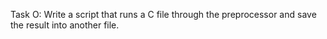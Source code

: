 Task O: Write a script that runs a C file through the preprocessor and save the result into another file.
